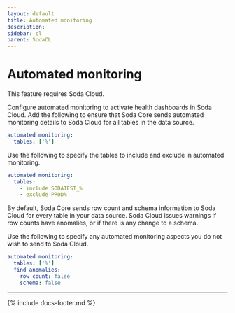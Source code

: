 ```yaml
---
layout: default
title: Automated monitoring
description: 
sidebar: cl
parent: SodaCL
---
```


# Automated monitoring

This feature requires Soda Cloud.

Configure automated monitoring to activate health dashboards in Soda Cloud. Add the following to ensure that Soda Core sends automated monitoring details to Soda Cloud for all tables in the data source.

```yaml
automated monitoring:
  tables: ['%']
```

Use the following to specify the tables to include and exclude in automated monitoring.

```yaml
automated monitoring:
  tables:
    - include SODATEST_%
    - exclude PROD%
```

By default, Soda Core sends row count and schema information to Soda Cloud for every table in your data source. Soda Cloud issues warnings if row counts have anomalies, or if there is any change to a schema.

Use the following to specify any automated monitoring aspects you do not wish to send to Soda Cloud. 

```yaml
automated monitoring:
  tables: ['%']
  find anomalies:
    row count: false
    schema: false
```
---
{% include docs-footer.md %}
